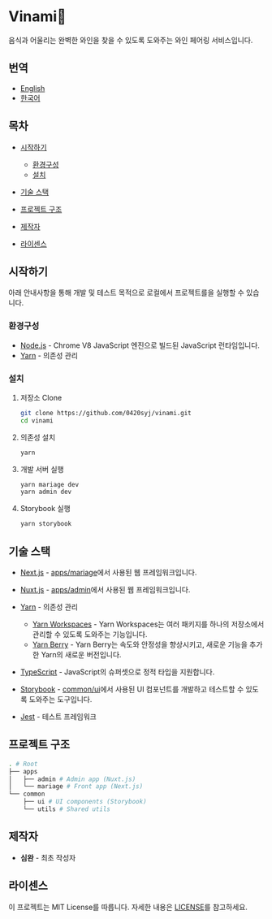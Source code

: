 # Vinami🍷

음식과 어울리는 완벽한 와인을 찾을 수 있도록 도와주는 와인 페어링 서비스입니다.

## 번역

-   [English](README.md)
-   [한국어](README.KR.md)

## 목차

-   [시작하기](#시작하기)

    -   [환경구성](#환경구성)
    -   [설치](#설치)
        <!-- -   [테스트 실행](#테스트 실행) -->
        <!-- -   [배포](#배포) -->

-   [기술 스택](#기술-스택)
-   [프로젝트 구조](#프로젝트-구조)
    <!-- -   [기여](#기여) -->
    <!-- -   [버전 관리](#버전 관리) -->
-   [제작자](#제작자)
-   [라이센스](#라이센스)
<!-- -   [감사의 말](#감사의 말) -->

## 시작하기

아래 안내사항을 통해 개발 및 테스트 목적으로 로컬에서 프로젝트를을 실행할 수 있습니다.

### 환경구성

-   [Node.js](https://nodejs.org/ko/) - Chrome V8 JavaScript 엔진으로 빌드된 JavaScript 런타임입니다.
-   [Yarn](https://yarnpkg.com/) - 의존성 관리

### 설치

1.  저장소 Clone

    ```bash
    git clone https://github.com/0420syj/vinami.git
    cd vinami
    ```

2.  의존성 설치

    ```bash
    yarn
    ```

3.  개발 서버 실행

    ```bash
    yarn mariage dev
    yarn admin dev
    ```

4.  Storybook 실행

    ```bash
    yarn storybook
    ```

## 기술 스택

-   [Next.js](https://nextjs.org/) - [apps/mariage](apps/mariage)에서 사용된 웹 프레임워크입니다.

-   [Nuxt.js](https://nuxtjs.org/) - [apps/admin](apps/admin)에서 사용된 웹 프레임워크입니다.

-   [Yarn](https://yarnpkg.com/) - 의존성 관리
    -   [Yarn Workspaces](https://yarnpkg.com/lang/en/docs/workspaces/) - Yarn Workspaces는 여러 패키지를 하나의 저장소에서 관리할 수 있도록 도와주는 기능입니다.
    -   [Yarn Berry](https://yarnpkg.com/getting-started/qa#why-should-you-upgrade-to-yarn-modern) - Yarn Berry는 속도와 안정성을 향상시키고, 새로운 기능을 추가한 Yarn의 새로운 버전입니다.
-   [TypeScript](https://www.typescriptlang.org/) - JavaScript의 슈퍼셋으로 정적 타입을 지원합니다.
-   [Storybook](https://storybook.js.org/) - [common/ui](common/ui)에서 사용된 UI 컴포넌트를 개발하고 테스트할 수 있도록 도와주는 도구입니다.
-   [Jest](https://jestjs.io/) - 테스트 프레임워크

## 프로젝트 구조

```bash
. # Root
├── apps
│   ├── admin # Admin app (Nuxt.js)
│   └── mariage # Front app (Next.js)
└── common
    ├── ui # UI components (Storybook)
    └── utils # Shared utils
```

## 제작자

-   **심완** - 최초 작성자

## 라이센스

이 프로젝트는 MIT License를 따릅니다. 자세한 내용은 [LICENSE](LICENSE)를 참고하세요.

